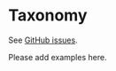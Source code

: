 # Taxonomy

See [GitHub issues](https://github.com/JATS4R/elements/labels/taxonomy).

Please add examples here.
